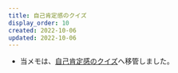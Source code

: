 ```yaml
---
title: 自己肯定感のクイズ
display_order: 10
created: 2022-10-06
updated: 2022-10-06
---
```

- 当メモは、[自己肯定感のクイズ](https://thinktwice.tech/life/self_improvement_quiz/self_esteem_quiz/)へ移管しました。